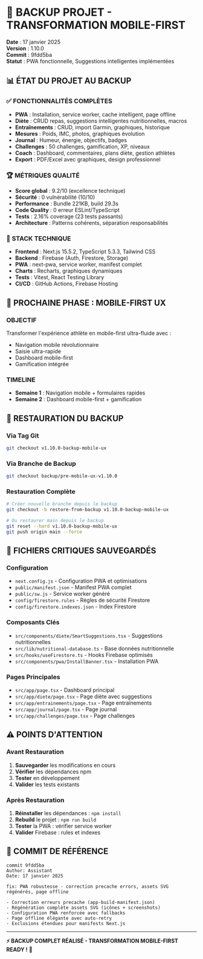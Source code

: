 # 🔄 BACKUP PROJET - TRANSFORMATION MOBILE-FIRST

**Date** : 17 janvier 2025  
**Version** : 1.10.0  
**Commit** : 9fdd5ba  
**Statut** : PWA fonctionnelle, Suggestions intelligentes implémentées

## 📊 ÉTAT DU PROJET AU BACKUP

### ✅ **FONCTIONNALITÉS COMPLÈTES**

- **PWA** : Installation, service worker, cache intelligent, page offline
- **Diète** : CRUD repas, suggestions intelligentes nutritionnelles, macros
- **Entraînements** : CRUD, import Garmin, graphiques, historique
- **Mesures** : Poids, IMC, photos, graphiques évolution
- **Journal** : Humeur, énergie, objectifs, badges
- **Challenges** : 50 challenges, gamification, XP, niveaux
- **Coach** : Dashboard, commentaires, plans diète, gestion athlètes
- **Export** : PDF/Excel avec graphiques, design professionnel

### 🏆 **MÉTRIQUES QUALITÉ**

- **Score global** : 9.2/10 (excellence technique)
- **Sécurité** : 0 vulnérabilité (10/10)
- **Performance** : Bundle 221KB, build 29.3s
- **Code Quality** : 0 erreur ESLint/TypeScript
- **Tests** : 2.16% coverage (23 tests passants)
- **Architecture** : Patterns cohérents, séparation responsabilités

### 🔧 **STACK TECHNIQUE**

- **Frontend** : Next.js 15.5.2, TypeScript 5.3.3, Tailwind CSS
- **Backend** : Firebase (Auth, Firestore, Storage)
- **PWA** : next-pwa, service worker, manifest complet
- **Charts** : Recharts, graphiques dynamiques
- **Tests** : Vitest, React Testing Library
- **CI/CD** : GitHub Actions, Firebase Hosting

## 🎯 **PROCHAINE PHASE : MOBILE-FIRST UX**

### **OBJECTIF**

Transformer l'expérience athlète en mobile-first ultra-fluide avec :

- Navigation mobile révolutionnaire
- Saisie ultra-rapide
- Dashboard mobile-first
- Gamification intégrée

### **TIMELINE**

- **Semaine 1** : Navigation mobile + formulaires rapides
- **Semaine 2** : Dashboard mobile-first + gamification

## 🔄 **RESTAURATION DU BACKUP**

### **Via Tag Git**

```bash
git checkout v1.10.0-backup-mobile-ux
```

### **Via Branche de Backup**

```bash
git checkout backup/pre-mobile-ux-v1.10.0
```

### **Restauration Complète**

```bash
# Créer nouvelle branche depuis le backup
git checkout -b restore-from-backup v1.10.0-backup-mobile-ux

# Ou restaurer main depuis le backup
git reset --hard v1.10.0-backup-mobile-ux
git push origin main --force
```

## 📁 **FICHIERS CRITIQUES SAUVEGARDÉS**

### **Configuration**

- `next.config.js` - Configuration PWA et optimisations
- `public/manifest.json` - Manifest PWA complet
- `public/sw.js` - Service worker généré
- `config/firestore.rules` - Règles de sécurité Firestore
- `config/firestore.indexes.json` - Index Firestore

### **Composants Clés**

- `src/components/diete/SmartSuggestions.tsx` - Suggestions nutritionnelles
- `src/lib/nutritional-database.ts` - Base données nutritionnelle
- `src/hooks/useFirestore.ts` - Hooks Firebase optimisés
- `src/components/pwa/InstallBanner.tsx` - Installation PWA

### **Pages Principales**

- `src/app/page.tsx` - Dashboard principal
- `src/app/diete/page.tsx` - Page diète avec suggestions
- `src/app/entrainements/page.tsx` - Page entraînements
- `src/app/journal/page.tsx` - Page journal
- `src/app/challenges/page.tsx` - Page challenges

## ⚠️ **POINTS D'ATTENTION**

### **Avant Restauration**

1. **Sauvegarder** les modifications en cours
2. **Vérifier** les dépendances npm
3. **Tester** en développement
4. **Valider** les tests existants

### **Après Restauration**

1. **Réinstaller** les dépendances : `npm install`
2. **Rebuild** le projet : `npm run build`
3. **Tester** la PWA : vérifier service worker
4. **Valider** Firebase : rules et indexes

## 🚀 **COMMIT DE RÉFÉRENCE**

```
commit 9fdd5ba
Author: Assistant
Date: 17 janvier 2025

fix: PWA robustesse - correction precache errors, assets SVG régénérés, page offline

- Correction erreurs precache (app-build-manifest.json)
- Régénération complète assets SVG (icônes + screenshots)
- Configuration PWA renforcée avec fallbacks
- Page offline élégante avec auto-retry
- Exclusions étendues pour manifests Next.js
```

---

**⚡ BACKUP COMPLET RÉALISÉ - TRANSFORMATION MOBILE-FIRST READY !** 🚀
